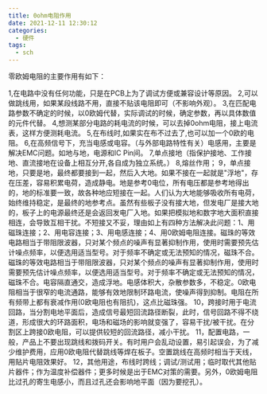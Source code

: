 ```yaml
---
title: 0ohm电阻作用
date: 2021-12-11 12:30:12
categories:
  - 硬件
tags:
  - sch
---
```


零欧姆电阻的主要作用有如下：

1,在电路中没有任何功能，只是在PCB上为了调试方便或兼容设计等原因。
2,可以做跳线用，如果某段线路不用，直接不贴该电阻即可（不影响外观）。
3,在匹配电路参数不确定的时候，以0欧姆代替，实际调试的时候，确定参数，再以具体数值的元件代替。
4,想测某部分电路的耗电流的时候，可以去掉0ohm电阻，接上电流表，这样方便测耗电流。
5,在布线时,如果实在布不过去了,也可以加一个0欧的电阻。
6,在高频信号下，充当电感或电容。（与外部电路特性有关）电感用，主要是解决EMC问题。如地与地，电源和IC Pin间。
7,单点接地（指保护接地、工作接地、直流接地在设备上相互分开,各自成为独立系统。）
8,熔丝作用；
9，单点接地，只要是地，最终都要接到一起，然后入大地。如果不接在一起就是"浮地"，存在压差，容易积累电荷，造成静电。地是参考0电位，所有电压都是参考地得出的，地的标准要一致，故各种地应短接在一起。人们认为大地能够吸收所有电荷，始终维持稳定，是最终的地参考点。虽然有些板子没有接大地，但发电厂是接大地的，板子上的电源最终还是会返回发电厂入地。如果把模拟地和数字地大面积直接相连，会导致互相干扰。不短接又不妥，理由如上有四种方法解决此问题：1、用磁珠连接；2、用电容连接；3、用电感连接；4、用0欧姆电阻连接。磁珠的等效电路相当于带阻限波器，只对某个频点的噪声有显著抑制作用，使用时需要预先估计噪点频率，以便选用适当型号。对于频率不确定或无法预知的情况，磁珠不合。磁珠的等效电路相当于带阻限波器，只对某个频点的噪声有显著抑制作用，使用时需要预先估计噪点频率，以便选用适当型号。对于频率不确定或无法预知的情况，磁珠不合。电容隔直通交，造成浮地。电感体积大，杂散参数多，不稳定。0欧电阻相当于很窄的电流通路，能够有效地限制环路电流，使噪声得到抑制。电阻在所有频带上都有衰减作用(0欧电阻也有阻抗)，这点比磁珠强。
10，跨接时用于电流回路，当分割电地平面后，造成信号最短回流路径断裂，此时，信号回路不得不绕道，形成很大的环路面积，电场和磁场的影响就变强了，容易干扰/被干扰。在分割区上跨接0欧电阻，可以提供较短的回流路径，减小干扰。
11，配置电路，一般，产品上不要出现跳线和拨码开关。有时用户会乱动设置，易引起误会，为了减少维护费用，应用0欧电阻代替跳线等焊在板子。空置跳线在高频时相当于天线，用贴片电阻效果好。
12，其他用途，布线时跨线；调试/测试用；临时取代其他贴片器件；作为温度补偿器件；更多时候是出于EMC对策的需要。另外，0欧姆电阻比过孔的寄生电感小，而且过孔还会影响地平面（因为要挖孔）。